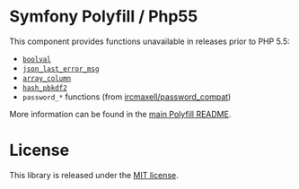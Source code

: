 Symfony Polyfill / Php55
========================

This component provides functions unavailable in releases prior to PHP 5.5:

- [`boolval`](http://php.net/boolval)
- [`json_last_error_msg`](http://php.net/json_last_error_msg)
- [`array_column`](http://php.net/array_column)
- [`hash_pbkdf2`](http://php.net/hash_pbkdf2)
- `password_*` functions (from [ircmaxell/password_compat](https://github.com/ircmaxell/password_compat))

More information can be found in the
[main Polyfill README](https://github.com/symfony/polyfill/blob/master/README.md).

License
=======

This library is released under the [MIT license](LICENSE).
